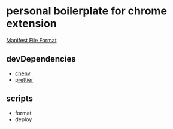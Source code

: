 # personal boilerplate for chrome extension

[Manifest File Format](https://developer.chrome.com/extensions/manifest)

## devDependencies
- [chenv](https://github.com/kthjm/chenv)
- [prettier](https://github.com/prettier/prettier)

## scripts
- format
- deploy
